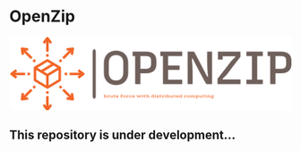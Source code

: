 # OpenZip
![](https://raw.githubusercontent.com/Funpy97/OpenZip/11742e5176ab5836a2b5924c6c9c2c35e44ad5de/assets/images/logo/svg/logo-no-background.svg)

## This repository is under development...
